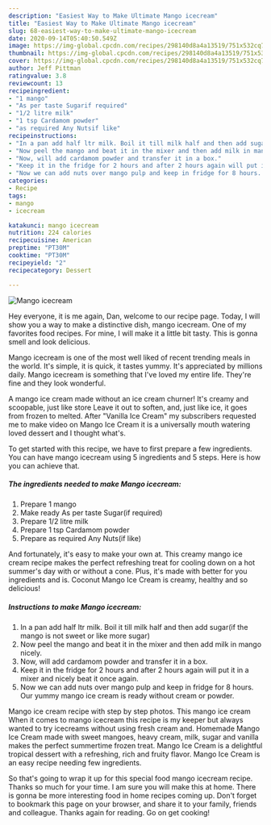 ```yaml
---
description: "Easiest Way to Make Ultimate Mango icecream"
title: "Easiest Way to Make Ultimate Mango icecream"
slug: 68-easiest-way-to-make-ultimate-mango-icecream
date: 2020-09-14T05:40:50.549Z
image: https://img-global.cpcdn.com/recipes/298140d8a4a13519/751x532cq70/mango-icecream-recipe-main-photo.jpg
thumbnail: https://img-global.cpcdn.com/recipes/298140d8a4a13519/751x532cq70/mango-icecream-recipe-main-photo.jpg
cover: https://img-global.cpcdn.com/recipes/298140d8a4a13519/751x532cq70/mango-icecream-recipe-main-photo.jpg
author: Jeff Pittman
ratingvalue: 3.8
reviewcount: 13
recipeingredient:
- "1 mango"
- "As per taste Sugarif required"
- "1/2 litre milk"
- "1 tsp Cardamom powder"
- "as required Any Nutsif like"
recipeinstructions:
- "In a pan add half ltr milk. Boil it till milk half and then add sugar(if the mango is not sweet or like more sugar)"
- "Now peel the mango and beat it in the mixer and then add milk in mango nicely."
- "Now, will add cardamom powder and transfer it in a box."
- "Keep it in the fridge for 2 hours and after 2 hours again will put it in a mixer and nicely beat it once again."
- "Now we can add nuts over mango pulp and keep in fridge for 8 hours. Our yummy mango ice cream is ready without cream or powder."
categories:
- Recipe
tags:
- mango
- icecream

katakunci: mango icecream 
nutrition: 224 calories
recipecuisine: American
preptime: "PT30M"
cooktime: "PT30M"
recipeyield: "2"
recipecategory: Dessert

---
```



![Mango icecream](https://img-global.cpcdn.com/recipes/298140d8a4a13519/751x532cq70/mango-icecream-recipe-main-photo.jpg)

Hey everyone, it is me again, Dan, welcome to our recipe page. Today, I will show you a way to make a distinctive dish, mango icecream. One of my favorites food recipes. For mine, I will make it a little bit tasty. This is gonna smell and look delicious.

Mango icecream is one of the most well liked of recent trending meals in the world. It's simple, it is quick, it tastes yummy. It's appreciated by millions daily. Mango icecream is something that I've loved my entire life. They're fine and they look wonderful.

A mango ice cream made without an ice cream churner! It&#39;s creamy and scoopable, just like store Leave it out to soften, and, just like ice, it goes from frozen to melted. After &#34;Vanilla Ice Cream&#34; my subscribers requested me to make video on Mango Ice Cream it is a universally mouth watering loved dessert and I thought what&#39;s.


To get started with this recipe, we have to first prepare a few ingredients. You can have mango icecream using 5 ingredients and 5 steps. Here is how you can achieve that.

<!--inarticleads1-->

##### The ingredients needed to make Mango icecream:

1. Prepare 1 mango
1. Make ready As per taste Sugar(if required)
1. Prepare 1/2 litre milk
1. Prepare 1 tsp Cardamom powder
1. Prepare as required Any Nuts(if like)


And fortunately, it&#39;s easy to make your own at. This creamy mango ice cream recipe makes the perfect refreshing treat for cooling down on a hot summer&#39;s day with or without a cone. Plus, it&#39;s made with better for you ingredients and is. Coconut Mango Ice Cream is creamy, healthy and so delicious! 

<!--inarticleads2-->

##### Instructions to make Mango icecream:

1. In a pan add half ltr milk. Boil it till milk half and then add sugar(if the mango is not sweet or like more sugar)
1. Now peel the mango and beat it in the mixer and then add milk in mango nicely.
1. Now, will add cardamom powder and transfer it in a box.
1. Keep it in the fridge for 2 hours and after 2 hours again will put it in a mixer and nicely beat it once again.
1. Now we can add nuts over mango pulp and keep in fridge for 8 hours. Our yummy mango ice cream is ready without cream or powder.


Mango ice cream recipe with step by step photos. This mango ice cream When it comes to mango icecream this recipe is my keeper but always wanted to try icecreams without using fresh cream and. Homemade Mango Ice Cream made with sweet mangoes, heavy cream, milk, sugar and vanilla makes the perfect summertime frozen treat. Mango Ice Cream is a delightful tropical dessert with a refreshing, rich and fruity flavor. Mango Ice Cream is an easy recipe needing few ingredients. 

So that's going to wrap it up for this special food mango icecream recipe. Thanks so much for your time. I am sure you will make this at home. There is gonna be more interesting food in home recipes coming up. Don't forget to bookmark this page on your browser, and share it to your family, friends and colleague. Thanks again for reading. Go on get cooking!
